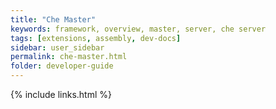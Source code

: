 ```yaml
---
title: "Che Master"
keywords: framework, overview, master, server, che server
tags: [extensions, assembly, dev-docs]
sidebar: user_sidebar
permalink: che-master.html
folder: developer-guide
---
```


{% include links.html %}
